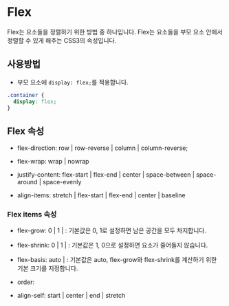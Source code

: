 # Flex

Flex는 요소들을 정렬하기 위한 방법 중 하나입니다. Flex는 요소들을 부모 요소 안에서 정렬할 수 있게 해주는 CSS3의 속성입니다.

## 사용방법

- 부모 요소에 `display: flex;`를 적용합니다.

```css
.container {
  display: flex;
}
```

## Flex 속성

- flex-direction: row | row-reverse | column | column-reverse;

- flex-wrap: wrap | nowrap

- justify-content: flex-start | flex-end | center | space-between | space-around | space-evenly

- align-items: stretch | flex-start | flex-end | center | baseline

### Flex items 속성

- flex-grow: 0 | 1 | <number> : 기본값은 0, 1로 설정하면 남은 공간을 모두 차지합니다.

- flex-shrink: 0 | 1 | <number>: 기본값은 1, 0으로 설정하면 요소가 줄어들지 않습니다.

- flex-basis: auto | <length>: 기본값은 auto, flex-grow와 flex-shrink를 계산하기 위한 기본 크기를 지정합니다.

- order: <integer>

- align-self: start | center | end | stretch
